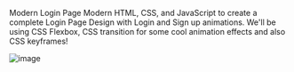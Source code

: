 Modern Login Page
Modern HTML, CSS, and JavaScript to create a complete Login Page Design with Login and Sign up animations. We'll be using CSS Flexbox, CSS transition for some cool animation effects and also CSS keyframes!

![image](https://github.com/user-attachments/assets/3531d239-ece1-44c4-9ccf-8597f754e838)
